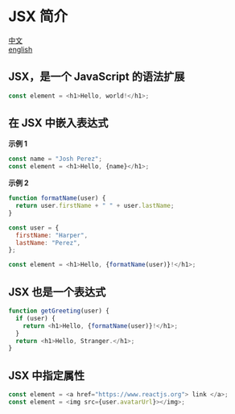 # JSX 简介

[中文](https://zh-hans.reactjs.org/docs/introducing-jsx.html)  
[english](https://reactjs.org/docs/introducing-jsx.html)

## JSX，是一个 JavaScript 的语法扩展

```js
const element = <h1>Hello, world!</h1>;
```

## 在 JSX 中嵌入表达式

**示例 1**

```js
const name = "Josh Perez";
const element = <h1>Hello, {name}</h1>;
```

**示例 2**

```js
function formatName(user) {
  return user.firstName + " " + user.lastName;
}

const user = {
  firstName: "Harper",
  lastName: "Perez",
};

const element = <h1>Hello, {formatName(user)}!</h1>;
```

## JSX 也是一个表达式

```js
function getGreeting(user) {
  if (user) {
    return <h1>Hello, {formatName(user)}!</h1>;
  }
  return <h1>Hello, Stranger.</h1>;
}
```

## JSX 中指定属性

```js
const element = <a href="https://www.reactjs.org"> link </a>;
const element = <img src={user.avatarUrl}></img>;
```

##
